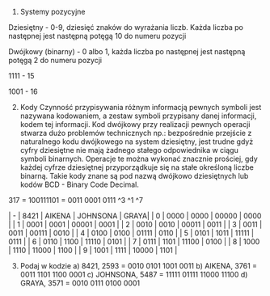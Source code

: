 1. Systemy pozycyjne

Dziesiętny - 0-9, dziesięć znaków do wyrażania liczb. Każda liczba po następnej jest następną potęgą 10 do numeru pozycji

Dwójkowy (binarny) - 0 albo 1, każda liczba po następnej jest następną potęgą 2 do numeru pozycji

1111 - 15

1001 - 16

2. Kody
    Czynność przypisywania różnym informacją pewnych symboli jest nazywana kodowaniem, a zestaw symboli przypisany danej informacji, kodem tej informacji. Kod dwójkowy przy realizacji pewnych operacji stwarza dużo problemów technicznych np.: bezpośrednie przejście z naturalnego kodu dwójkowego na system dziesiętny, jest trudne gdyż cyfry dziesiętne nie mają żadnego stałego odpowiednika w ciągu symboli binarnych.
    Operacje te można wykonać znacznie prościej, gdy każdej cyfrze dziesiętnej przyporządkuje się na stałe określoną liczbe binarną. Takie kody znane są pod nazwą dwójkowo dziesiętnych lub kodów BCD - Binary Code Decimal.

317 = 100111101 = 0011 0001 0111
                   ^3   ^1   ^7 

| - | 8421 | AIKENA | JOHNSONA | GRAYA|
| 0 | 0000 |  0000  |  00000   | 0000 |
| 1 | 0001 |  0001  |  00001   | 0001 |
| 2 | 0010 |  0010  |  00011   | 0011 |
| 3 | 0011 |  0011  |  00111   | 0010 |
| 4 | 0100 |  0100  |  01111   | 0110 |
| 5 | 0101 |  1011  |  11111   | 0111 |
| 6 | 0110 |  1100  |  11110   | 0101 |
| 7 | 0111 |  1101  |  11100   | 0100 |
| 8 | 1000 |  1110  |  11000   | 1100 |
| 9 | 1001 |  1111  |  10000   | 1101 |


3. Podaj w kodzie
a) 8421, 2593 = 0010 0101 1001 0011
b) AIKENA, 3761 = 0011 1101 1100 0001
c) JOHNSONA, 5487 = 11111 01111 11000 11100
d) GRAYA, 3571 = 0010 0111 0100 0001

